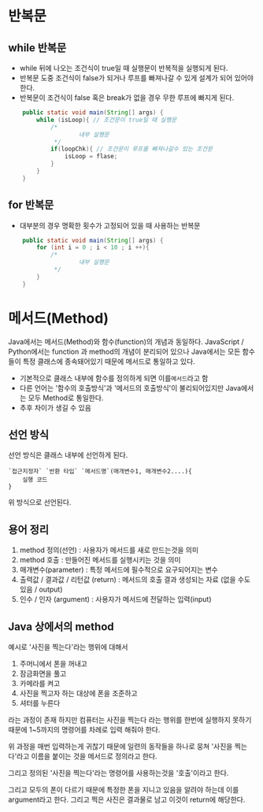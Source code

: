 # 반복문
## while 반복문
- while 뒤에 나오는 조건식이 true일 때 실행문이 반복적을 실행되게 된다.
- 반복문 도중 조건식이 false가 되거나 루프를 빠져나갈 수 있게 설계가 되어 있어야 한다.
- 반복문이 조건식이 false 혹은 break가 없을 경우 무한 루프에 빠지게 된다.

```java
    public static void main(String[] args) {
        while (isLoop){ // 조건문이 true일 때 실행문
            /*
                    내부 실행문
             */
            if(loopChk){ // 조건문이 루프를 빠져나갈수 있는 조건문
                isLoop = flase;
            }
        }
    }
```
## for 반복문
- 대부분의 경우 명확한 횟수가 고정되어 있을 때 사용하는 반복문

```java
    public static void main(String[] args) {
        for (int i = 0 ; i < 10 ; i ++){
            /*
                    내부 실행문
             */
        }
    }
```

# 메서드(Method)
Java에서는 메서드(Method)와 함수(function)의 개념과 동일하다.
JavaScript / Python에서는 function 과 method의 개념이 분리되어 있으나 Java에서는
모든 함수들이 특정 클래스에 종속돼어있기 때문에 메서드로 통일하고 있다.

- 기본적으로 클래스 내부에 함수를 정의하게 되면 이를`메서드`라고 함
- 다른 언어는 '함수의 호출방식'과 '메서드의 호출방식'이 불리되어있지만 Java에서는 모두 Method로 통일한다.
- 추후 차이가 생길 수 있음

## 선언 방식
선언 방식은 클래스 내부에 선언하게 된다.
```
`접근지정자` `반환 타입` `메서드명`(매개변수1, 매개변수2....){
    실행 코드
}
```


위 방식으로 선언된다.

## 용어 정리
1. method 정의(선언) : 사용자가 메서드를 새로 만드는것을 의미
2. method 호출 : 만들어진 메서드를 실행시키는 것을 의미
3. 매개변수(parameter) : 특정 메서드에 필수적으로 요구되어지는 변수
4. 출력값 / 결과값 / 리턴값 (return) : 메서드의 호출 결과 생성되는 자료 (없을 수도 있음 / output)
5. 인수 / 인자 (argument) : 사용자가 메서드에 전달하는 입력(input)

## Java 상에서의 method
예시로 '사진을 찍는다'라는 행위에 대해서
1. 주머니에서 폰을 꺼내고
2. 잠금화면을 풀고
3. 카메라를 켜고
4. 사진을 찍고자 하는 대상에 폰을 조준하고
5. 셔터를 누른다

라는 과정이 존재 하지만 컴퓨터는 사진을 찍는다 라는 행위를 한번에 실행하지 못하기 때문에
1~5까지의 명령어를 차례로 입력 해줘야 한다.

위 과정을 매번 입력하는게 귀찮기 때문에 일련의 동작들을 하나로 뭉쳐 '사진을 찍는다'라고
이름을 붙이는 것을 메서드로 정의라고 한다.

그리고 정의된 '사진을 찍는다'라는 명령어를 사용하는것을 '호출'이라고 한다.

그리고 모두의 폰이 다르기 때문에 특정한 폰을 지니고 있음을 알려야 하는데 이를 argument라고 한다.
그리고 찍은 사진은 결과물로 남고 이것이 return에 해당한다.